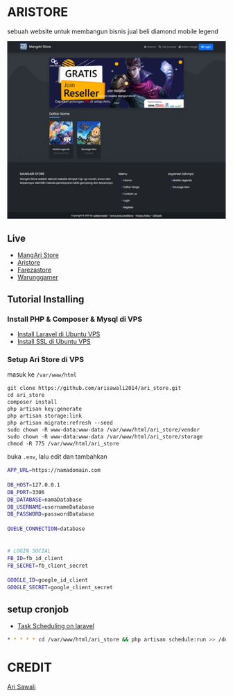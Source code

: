 # ARISTORE

sebuah website untuk membangun bisnis jual beli diamond mobile legend

![Screenshot](./public/assets/img/screenshot.jpeg "Screenshot web page")

## Live

-   [MangAri Store](https://mangari.store)
-   [Aristore](https://aristore.herokuapp.com)
-   [Farezastore](https://farezastore.com)
-   [Warunggamer](https://warunggamer.com)

## Tutorial Installing

### Install PHP & Composer & Mysql di VPS

-   [Install Laravel di Ubuntu VPS](https://www.niagahoster.co.id/blog/cara-install-laravel-di-ubuntu/)
-   [Install SSL di Ubuntu VPS](https://www.niagahoster.co.id/blog/cara-install-lets-encrypt-di-ubuntu-16-04/)

### Setup Ari Store di VPS

masuk ke `/var/www/html`

```shell
git clone https://github.com/arisawali2014/ari_store.git
cd ari_store
composer install
php artisan key:generate
php artisan storage:link
php artisan migrate:refresh --seed
sudo chown -R www-data:www-data /var/www/html/ari_store/vendor
sudo chown -R www-data:www-data /var/www/html/ari_store/storage
chmod -R 775 /var/www/html/ari_store
```

buka `.env`, lalu edit dan tambahkan

```bash
APP_URL=https://namadomain.com

DB_HOST=127.0.0.1
DB_PORT=3306
DB_DATABASE=namaDatabase
DB_USERNAME=usernameDatabase
DB_PASSWORD=passwordDatabase

QUEUE_CONNECTION=database


# LOGIN SOCIAL
FB_ID=fb_id_client
FB_SECRET=fb_client_secret

GOOGLE_ID=google_id_client
GOOGLE_SECRET=google_client_secret
```

## setup cronjob

-   [Task Scheduling on laravel](https://laravel.com/docs/8.x/scheduling#running-the-scheduler)

```bash
* * * * * cd /var/www/html/ari_store && php artisan schedule:run >> /dev/null 2>&1
```

# CREDIT

[Ari Sawali](https://github.com/arisawali2014/ari_store)
